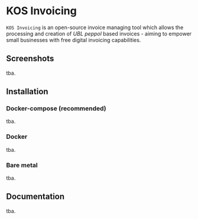 # KOS Invoicing
`KOS Invoicing` is an open-source invoice managing tool which allows the processing and creation of _UBL peppol_ based invoices - aiming to empower small businesses with free digital invoicing capabilities.

## Screenshots
tba.

## Installation
### Docker-compose (recommended)
tba.

### Docker
tba.

### Bare metal
tba.

## Documentation
tba.
